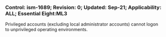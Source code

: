 ### Control: ism-1689; Revision: 0; Updated: Sep-21; Applicability: ALL; Essential Eight:ML3
<p>Privileged accounts (excluding local administrator accounts) cannot logon to unprivileged operating environments.</p>